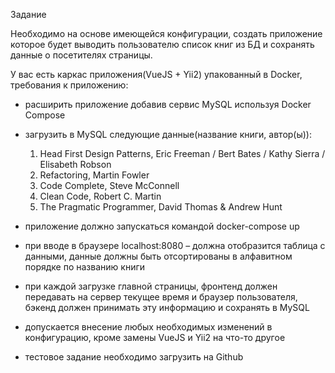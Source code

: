 Задание

Необходимо на основе имеющейся конфигурации, создать приложение которое будет выводить пользователю список книг из БД и сохранять данные о посетителях страницы.

У вас есть каркас приложения(VueJS + Yii2) упакованный в Docker, требования к приложению:

- расширить приложение добавив сервис MySQL используя Docker Compose
- загрузить в MySQL следующие данные(название книги, автор(ы)):

  1. Head First Design Patterns, Eric Freeman / Bert Bates / Kathy Sierra / Elisabeth Robson 
  2. Refactoring, Martin Fowler
  3. Code Complete, Steve McConnell
  4. Clean Code, Robert C. Martin
  5. The Pragmatic Programmer, David Thomas & Andrew Hunt

- приложение должно запускаться командой docker-compose up
- при вводе в браузере localhost:8080 – должна отобразится таблица с данными, данные должны быть отсортированы в алфавитном порядке по названию книги
- при каждой загрузке главной страницы, фронтенд должен передавать на сервер текущее время и браузер пользователя, бэкенд должен принимать эту информацию и сохранять в MySQL
- допускается внесение любых необходимых изменений в конфигурацию, кроме замены  VueJS и Yii2 на что-то другое
- тестовое задание необходимо загрузить на Github